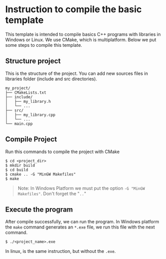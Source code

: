 # Instruction to compile the basic template

This template is intended to compile basics C++ programs with libraries in Windows or Linux. We use CMake, which is multiplatform. Below we put some steps to compile this template. 

## Structure project
This is the structure of the project. You can add new sources files in libraries folder (include and src directories).

```
my_project/
├── CMakeLists.txt
├── include/
│   ├── my_library.h
│   └── ...
├── src/
│   ├── my_library.cpp
│   └── ...
└── main.cpp
```

## Compile Project
Run this commands to compile the project with CMake

```
$ cd <project_dir>
$ mkdir build
$ cd build
$ cmake .. -G "MinGW Makefiles"
$ make
```

> Note: In Windows Platform we must put the option `-G "MinGW Makefiles"`. Don't forget the "`..`"

## Execute the program
After compile successfully, we can run the program. In Windows platform the `make` command generates an `*.exe` file, we run this file with the next command.

```
$ ./<project_name>.exe
```

In linux, is the same instruction, but without the `.exe`.